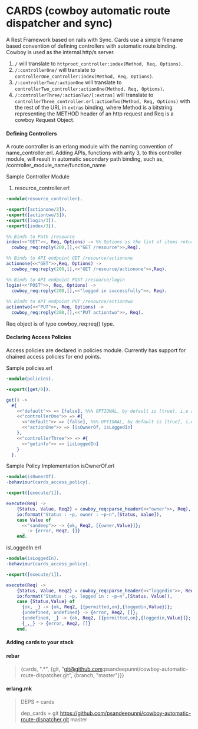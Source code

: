 CARDS (cowboy automatic route dispatcher and sync)
=================================

A  Rest Framework based on rails with Sync. Cards use a simple filename based convention of defining controllers with automatic route binding. Cowboy is used as the internal http/s server.

1. ```/``` will translate to ```httproot_controller:index(Method, Req, Options)```. 
2. ```/:controllerOne/``` will translate to ```controllerOne_controller:index(Method, Req, Options)```.
3. ```/:controllerTwo/:actionOne``` will translate to ```controllerTwo_controller:actionOne(Method, Req, Options)```.
4. ```/:controllerThree/:actionTwo/[:extras]``` will translate to ```controllerThree_controller.erl:actionTwo(Method, Req, Options)``` with the rest of the URL in ```extras``` binding,
where Method is a bitstring representing the METHOD header of an http request and Req is a cowboy Request Object.

#### Defining Controllers

A route controller is an erlang module with the naming convention of name_controller.erl. Adding APIs, functions with arity 3, to this controller module, will result in automatic secondary path binding, such as, /controller_module_name/function_name

Sample Controller Module

1. resource_controller.erl

```erlang
-module(resource_controller).

-export([actionone/3]).
-export([actiontwo/3]).
-export([login/3]).
-export([index/3]).

%% Binds to Path /resource
index(<<"GET">>, Req, Options) -> %% Options is the list of items returned after evaluation of access policy for the API
  cowboy_req:reply(200,[],<<"GET /resource">>,Req).

%% Binds to API endpoint GET /resource/actionone
actionone(<<"GET">>,Req, Options) -> 
  cowboy_req:reply(200,[],<<"GET /resource/actionone">>,Req).

%% Binds to API endpoint POST /resource/login
login(<<"POST">>, Req, Options) -> 
  cowboy_req:reply(200,[],<<"logged in successfully">>, Req).
  
%% Binds to API endpoint PUT /resource/actiontwo
actiontwo(<<"PUT">>, Req, Options) ->
  cowboy_req:reply(200,[],<<"PUT actiontwo">>, Req).
```
Req object is of type cowboy_req:req() type.

#### Declaring Access Policies

Access policies are declared in policies module. 
Currently has support for chained access policies for end points.

Sample policies.erl 

```erlang
-module(policies).

-export([get/0]).

get() ->
  #{
    <<"default">> => [false], %%% OPTIONAL, by default is [true], i.e all APIs are public
    <<"controllerOne">> => #{
      <<"default">> => [false], %%% OPTIONAL, by default is [true], i.e all APIs actions with base path /controllerOne will be public
      <<"actionOne">> => [isOwnerOf, isLoggedIn]
    },
    <<"controllerThree">> => #{
      <<"getinfo">> => [isLoggedIn]
    }
  }.
```

Sample Policy Implementation isOwnerOf.erl

```erlang
-module(isOwnerOf).
-behaviour(cards_access_policy).

-export([execute/1]).

execute(Req) ->
    {Status, Value, Req2} = cowboy_req:parse_header(<<"owner">>, Req),
    io:format("Status : ~p, owner : ~p~n",[Status, Value]),
    case Value of
      <<"sandeep">> -> {ok, Req2, [{owner,Value}]};
      _ -> {error, Req2, []}
    end.
```

isLoggedIn.erl

```erlang
-module(isLoggedIn).
-behaviour(cards_access_policy).

-export([execute/1]).

execute(Req) ->
    {Status, Value, Req2} = cowboy_req:parse_header(<<"loggedin">>, Req),
    io:format("Status : ~p, logged in : ~p~n",[Status, Value]),
    case {Status,Value} of
      {ok, _} -> {ok, Req2, [{permitted,on},{loggedin,Value}]};
      {undefined, undefined} -> {error, Req2, []};
      {undefined, _} -> {ok, Req2, [{permitted,on},{loggedin,Value}]};
      {_,_} -> {error, Req2, []}
    end.
```

#### Adding cards to your stack

#### rebar
 > {cards, ".*", {git, "git@github.com:psandeepunni/cowboy-automatic-route-dispatcher.git", {branch, "master"}}}

#### erlang.mk
 > DEPS = cards
 >
 > dep_cards = git https://github.com/psandeepunni/cowboy-automatic-route-dispatcher.git master
